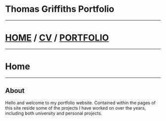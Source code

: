 # Thomas Griffiths Portfolio
---
# [HOME](https://thomasgriffiths12.github.io) / [CV](https://thomasgriffiths12.github.io/CV) / [PORTFOLIO](https://thomasgriffiths12.github.io/Portfolio)
---
# Home
---
## About
Hello and welcome to my portfolio website. Contained within the pages of this site reside some of the projects I have worked on over the years, including both university and personal projects.
